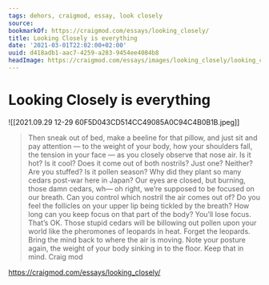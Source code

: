 ```yaml
---
tags: dehors, craigmod, essay, look closely
source:
bookmarkOf: https://craigmod.com/essays/looking_closely/
title: Looking Closely is everything
date: '2021-03-01T22:02:00+02:00'
uuid: d418adb1-aac7-4259-a283-9454ee4084b8
headImage: https://craigmod.com/essays/images/looking_closely/looking_closely-hero.jpg
---
```


# Looking Closely is everything

![[2021.09.29 12-29 60F5D043CD514CC49085A0C94C4B0B1B.jpeg]]

> Then sneak out of bed, make a beeline for that pillow, and just sit and pay attention — to the weight of your body, how your shoulders fall, the tension in your face — as you closely observe that nose air. Is it hot? Is it cool? Does it come out of both nostrils? Just one? Neither? Are you stuffed? Is it pollen season? Why did they plant so many cedars post-war here in Japan? Our eyes are closed, but burning, those damn cedars, wh— oh right, we’re supposed to be focused on our breath. Can you control which nostril the air comes out of? Do you feel the follicles on your upper lip being tickled by the breath? How long can you keep focus on that part of the body? You’ll lose focus. That’s OK. Those stupid cedars will be billowing out pollen upon your world like the pheromones of leopards in heat. Forget the leopards. Bring the mind back to where the air is moving. Note your posture again, the weight of your body sinking in to the floor. Keep that in mind.
Craig mod

https://craigmod.com/essays/looking_closely/
